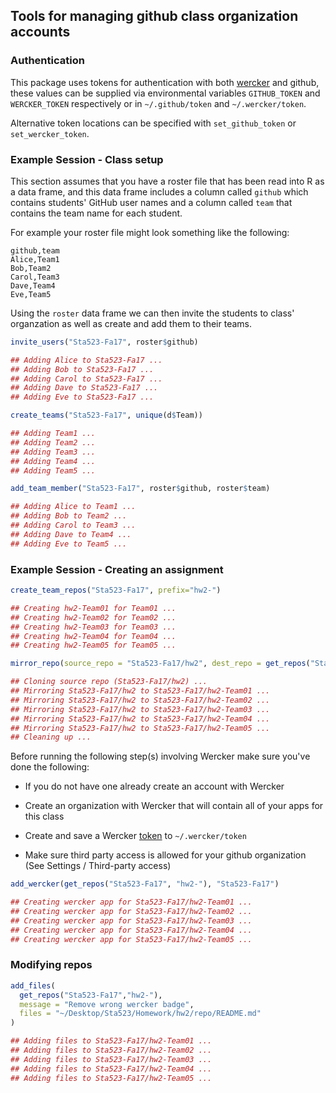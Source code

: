 ## Tools for managing github class organization accounts

### Authentication

This package uses tokens for authentication with both [wercker](https://app.wercker.com/profile/tokens) and github, these values can be supplied via environmental variables `GITHUB_TOKEN` and `WERCKER_TOKEN` respectively or in `~/.github/token` and `~/.wercker/token`.

Alternative token locations can be specified with `set_github_token` or `set_wercker_token`.


### Example Session - Class setup

This section assumes that you have a roster file that has been read into R as a data frame, and this data frame includes a column called `github` which contains students' GitHub user names and a column called `team` that contains the team name for each student.

For example your roster file might look something like the following:

```csv
github,team
Alice,Team1
Bob,Team2
Carol,Team3
Dave,Team4
Eve,Team5
```

Using the `roster` data frame we can then invite the students to class' organzation as well as create and add them to their teams. 

```r
invite_users("Sta523-Fa17", roster$github)

## Adding Alice to Sta523-Fa17 ...
## Adding Bob to Sta523-Fa17 ...
## Adding Carol to Sta523-Fa17 ...
## Adding Dave to Sta523-Fa17 ...
## Adding Eve to Sta523-Fa17 ...
```

```r
create_teams("Sta523-Fa17", unique(d$Team))

## Adding Team1 ...
## Adding Team2 ...
## Adding Team3 ...
## Adding Team4 ...
## Adding Team5 ...
```
 
```r
add_team_member("Sta523-Fa17", roster$github, roster$team)

## Adding Alice to Team1 ...
## Adding Bob to Team2 ...
## Adding Carol to Team3 ...
## Adding Dave to Team4 ...
## Adding Eve to Team5 ...
```
 

### Example Session - Creating an assignment

```r
create_team_repos("Sta523-Fa17", prefix="hw2-")

## Creating hw2-Team01 for Team01 ...
## Creating hw2-Team02 for Team02 ...
## Creating hw2-Team03 for Team03 ...
## Creating hw2-Team04 for Team04 ...
## Creating hw2-Team05 for Team05 ...
```

```r
mirror_repo(source_repo = "Sta523-Fa17/hw2", dest_repo = get_repos("Sta523-Fa17","hw2-"))

## Cloning source repo (Sta523-Fa17/hw2) ...
## Mirroring Sta523-Fa17/hw2 to Sta523-Fa17/hw2-Team01 ...
## Mirroring Sta523-Fa17/hw2 to Sta523-Fa17/hw2-Team02 ...
## Mirroring Sta523-Fa17/hw2 to Sta523-Fa17/hw2-Team03 ...
## Mirroring Sta523-Fa17/hw2 to Sta523-Fa17/hw2-Team04 ...
## Mirroring Sta523-Fa17/hw2 to Sta523-Fa17/hw2-Team05 ...
## Cleaning up ...
```

Before running the following step(s) involving Wercker make sure you've done the following:

* If you do not have one already create an account with Wercker 

* Create an organization with Wercker that will contain all of your apps for this class

* Create and save a Wercker [token](https://app.wercker.com/profile/tokens) to `~/.wercker/token`

* Make sure third party access is allowed for your github organization (See Settings / Third-party access)

```r
add_wercker(get_repos("Sta523-Fa17", "hw2-"), "Sta523-Fa17")

## Creating wercker app for Sta523-Fa17/hw2-Team01 ...
## Creating wercker app for Sta523-Fa17/hw2-Team02 ...
## Creating wercker app for Sta523-Fa17/hw2-Team03 ...
## Creating wercker app for Sta523-Fa17/hw2-Team04 ...
## Creating wercker app for Sta523-Fa17/hw2-Team05 ...
```


### Modifying repos

```r
add_files(
  get_repos("Sta523-Fa17","hw2-"), 
  message = "Remove wrong wercker badge", 
  files = "~/Desktop/Sta523/Homework/hw2/repo/README.md"
)

## Adding files to Sta523-Fa17/hw2-Team01 ...
## Adding files to Sta523-Fa17/hw2-Team02 ...
## Adding files to Sta523-Fa17/hw2-Team03 ...
## Adding files to Sta523-Fa17/hw2-Team04 ...
## Adding files to Sta523-Fa17/hw2-Team05 ...
```
